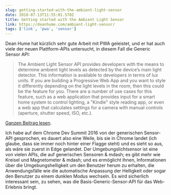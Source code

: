 ```yaml
---
slug: getting-started-with-the-ambient-light-sensor
date: 2018-07-13T11:55:01.570Z
title: Getting started with the Ambient Light Sensor
link: https://deanhume.com/ambient-light-sensor/
tags: ['link', 'pwa', 'sensor']
---
```

Dean Hume hat kürzlich sehr gute Arbeit mit PWA geleistet, und er hat auch viele der neuen Plattform-APIs untersucht, in diesem Fall die Generic Sensor API:

> The Ambient Light Sensor API provides developers with the means to determine ambient light levels as detected by the device&#x2019;s main light detector. This information is available to developers in terms of lux units. If you are building a Progressive Web App and you want to style it differently depending on the light levels in the room, then this could be the feature for you. There are a number of use cases for this feature, such as a web application that provides input for a smart home system to control lighting, a "Kindle" style reading app, or even a web app that calculates settings for a camera with manual controls (aperture, shutter speed, ISO, etc.).
> 
> 


[Ganzen Beitrag lesen](https://deanhume.com/ambient-light-sensor/).

Ich habe auf dem Chrome Dev Summit 2016 von der generischen Sensor-API gesprochen, es dauert also eine Weile, bis sie in Chrome landet (ich glaube, dass sie immer noch hinter einer Flagge steht) und es sieht so aus, als wäre sie zuerst in Edge gelandet. Der Umgebungslichtsensor ist eine von vielen APIs, die auf generischen Sensoren & mdash; es gibt mehr wie Kreisel und Magnetometer & mdash; und es ermöglicht Ihnen, Informationen über die Umgebungshelligkeit um den Benutzer herum zu erhalten, die Anwendungsfälle wie die automatische Anpassung der Helligkeit oder sogar den Benutzer zu einem dunklen Modus wechseln. Es wird sicherlich interessant sein, zu sehen, was die Basis-Generic-Sensor-API für das Web-Erlebnis bringt.
